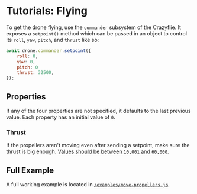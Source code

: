 # Tutorials: Flying

To get the drone flying, use the `commander` subsystem of the Crazyflie. It exposes a `setpoint()` method which can be passed in an object to control its `roll`, `yaw`, `pitch`, and `thrust` like so:

```javascript
await drone.commander.setpoint({
	roll: 0,
	yaw: 0,
	pitch: 0
	thrust: 32500,
});
```

## Properties

If any of the four properties are not specified, it defaults to the last previous value. Each property has an initial value of `0`.

### Thrust

If the propellers aren't moving even after sending a setpoint, make sure the thrust is big enough. [Values should be between `10,001` and `60,000`](https://forum.bitcraze.io/viewtopic.php?t=442).

## Full Example

A full working example is located in [`/examples/move-propellers.js`](https://github.com/michaelgira23/swarms/blob/master/examples/move-propellers.js).
